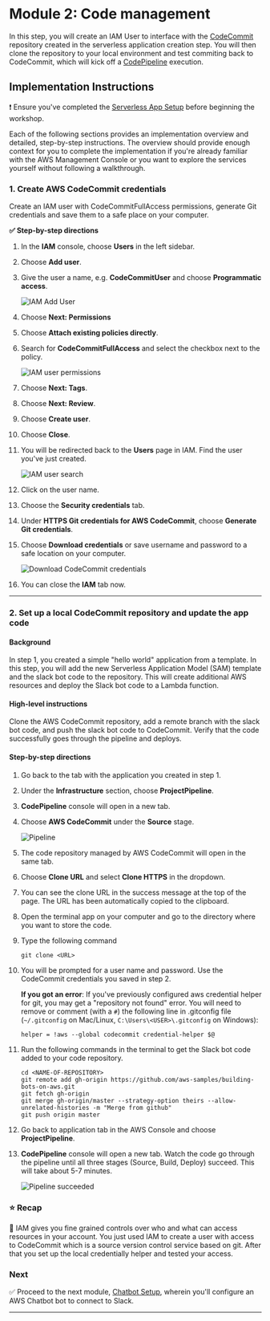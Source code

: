 # Module 2: Code management

In this step, you will create an IAM User to interface with the [CodeCommit][codecommit] repository created in the serverless application creation step. You will then clone the repository to your local environment and test commiting back to CodeCommit, which will kick off a [CodePipeline][codepipeline] execution.

## Implementation Instructions

:heavy_exclamation_mark: Ensure you've completed the [Serverless App Setup][serverless-app-setup] before beginning
the workshop.

Each of the following sections provides an implementation overview and detailed, step-by-step instructions. The overview should provide enough context for you to complete the implementation if you're already familiar with the AWS Management Console or you want to explore the services yourself without following a walkthrough.

### 1. Create AWS CodeCommit credentials
Create an IAM user with CodeCommitFullAccess permissions, generate Git credentials and save them to a safe place on your computer.

**:white_check_mark: Step-by-step directions**

1. In the **IAM** console, choose **Users** in the left sidebar.
1. Choose **Add user**.
1. Give the user a name, e.g. **CodeCommitUser** and choose **Programmatic access**.

    ![IAM Add User](../images/iam-add-user.png)

1. Choose **Next: Permissions**
1. Choose **Attach existing policies directly**.
1. Search for **CodeCommitFullAccess** and select the checkbox next to the policy.

    ![IAM user permissions](../images/iam-user-permissions.png)

1. Choose **Next: Tags**.
1. Choose **Next: Review**.
1. Choose **Create user**.
1. Choose **Close**.
1. You will be redirected back to the **Users** page in IAM. Find the user you've just created.

    ![IAM user search](../images/iam-find-user.png)

1. Click on the user name.
1. Choose the **Security credentials** tab.
1. Under **HTTPS Git credentials for AWS CodeCommit**, choose **Generate Git credentials**.
1. Choose **Download credentials** or save username and password to a safe location on your computer.

    ![Download CodeCommit credentials](../images/permissions-codecommit-creds-generated.png)
1. You can close the **IAM** tab now.

---

### 2. Set up a local CodeCommit repository and update the app code

#### Background

In step 1, you created a simple "hello world" application from a template. In this step, you will add the new Serverless Application Model (SAM) template and the slack bot code to the repository. This will create additional AWS resources and deploy the Slack bot code to a Lambda function.

#### High-level instructions

Clone the AWS CodeCommit repository, add a remote branch with the slack bot code, and push the slack bot code to CodeCommit. Verify that the code successfully goes through the pipeline and deploys.

#### Step-by-step directions

1. Go back to the tab with the application you created in step 1.
1. Under the **Infrastructure** section, choose **ProjectPipeline**.
1. **CodePipeline** console will open in a new tab.
1. Choose **AWS CodeCommit** under the **Source** stage.

    ![Pipeline](../images/code-pipeline.png)

1. The code repository managed by AWS CodeCommit will open in the same tab.
1. Choose **Clone URL** and select **Clone HTTPS** in the dropdown.
1. You can see the clone URL in the success message at the top of the page. The URL has been automatically copied to the clipboard.
1. Open the terminal app on your computer and go to the directory where you want to store the code.
1. Type the following command 
    ```
    git clone <URL>
    ```
1. You will be prompted for a user name and password. Use the CodeCommit credentials you saved in step 2.

    **If you got an error**: If you've previously configured aws credential helper for git, you may get a "repository not found" error. You will need to remove or comment (with a `#`) the following line in .gitconfig file (`~/.gitconfig` on Mac/Linux, `C:\Users\<USER>\.gitconfig` on Windows):
    ```
    helper = !aws --global codecommit credential-helper $@
    ```
1. Run the following commands in the terminal to get the Slack bot code added to your code repository.
    ```
    cd <NAME-OF-REPOSITORY>
    git remote add gh-origin https://github.com/aws-samples/building-bots-on-aws.git
    git fetch gh-origin
    git merge gh-origin/master --strategy-option theirs --allow-unrelated-histories -m "Merge from github"
    git push origin master
    ```
1. Go back to application tab in the AWS Console and choose **ProjectPipeline**.
1. **CodePipeline** console will open a new tab. Watch the code go through the pipeline until all three stages (Source, Build, Deploy) succeed. This will take about 5-7 minutes.

    ![Pipeline succeeded](../images/code-pipeline-success.png)

### :star: Recap

:wrench: IAM gives you fine grained controls over who and what can access resources in your account. You just used IAM to create a user with access to CodeCommit which is a source version control service based on git. After that you set up the local credentially helper and tested your access.

### Next

:white_check_mark: Proceed to the next module, [Chatbot Setup][setup-chatbot], 
wherein you'll configure an AWS Chatbot bot to connect to Slack.

---
[cognito]: https://aws.amazon.com/cognito/
[lambda]: https://aws.amazon.com/lambda/
[api-gw]: https://aws.amazon.com/api-gateway/
[s3]: https://aws.amazon.com/s3/
[dynamodb]: https://aws.amazon.com/dynamodb/
[secrets-manager]: https://aws.amazon.com/secrets-manager/
[sns]: https://aws.amazon.com/sns/
[cloudwatch]: https://aws.amazon.com/cloudwatch/
[chatbot]: https://aws.amazon.com/chatbot/
[aws-sam]: https://aws.amazon.com/serverless/sam/
[codepipeline]: https://aws.amazon.com/codepipeline/
[codecommit]: https://aws.amazon.com/codecommit/
[codebuild]: https://aws.amazon.com/codebuild/
[cloudformation]: https://aws.amazon.com/cloudformation/
[aws-console]: https://console.aws.amazon.com
[iam-console]: https://console.aws.amazon.com/iam/home
[lambda-console]: https://console.aws.amazon.com/lambda/home
[cfn-console]: https://console.aws.amazon.com/cloudformation/home
[s3-console]: https://console.aws.amazon.com/s3/home
[chatbot-console]: https://console.aws.amazon.com/chatbot/home
[api-slack]: https://api.slack.com

[setup]: ../00_Setup/
[cleanup]: ../01_CleanUp/
[serverless-app-setup]: ../1_ServerlessAppSetup/
[code-management]: ../2_CodeManagement/
[setup-chatbot]: ../3_ChatBot/
[notifications]: ../4_AWSNotifications/
